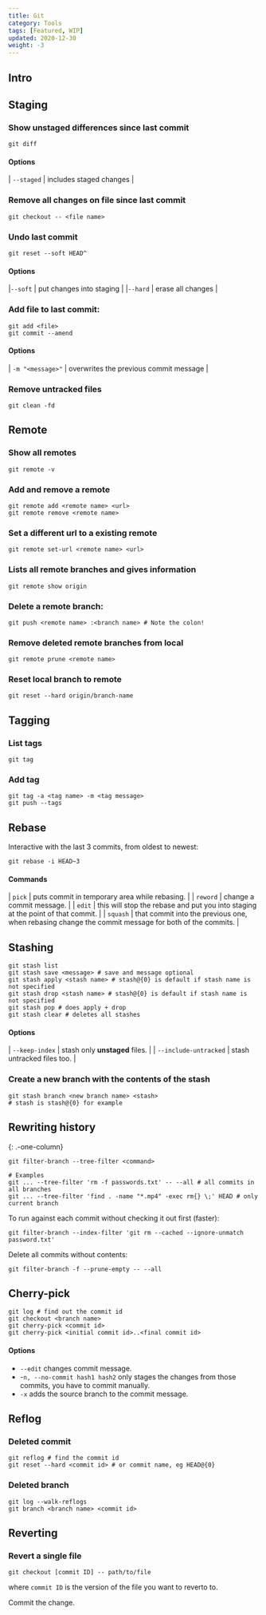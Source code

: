 ```yaml
---
title: Git
category: Tools
tags: [Featured, WIP]
updated: 2020-12-30
weight: -3
---
```


Intro
-------------------------------------

Staging
-------------------------------------

### Show unstaged differences since last commit

```shell
git diff
```

#### Options

| `--staged` | includes staged changes |

### Remove all changes on file since last commit

```shell
git checkout -- <file name>
```

### Undo last commit

```shell
git reset --soft HEAD^
```

#### Options

|`--soft` | put changes into staging |
|`--hard` | erase all changes |

### Add file to last commit:

```shell
git add <file>
git commit --amend
```

#### Options

| `-m "<message>"` | overwrites the previous commit message |

### Remove untracked files

```shell
git clean -fd
```


Remote
-------------------------------------

### Show all remotes

```shell
git remote -v
```

### Add and remove a remote

```shell
git remote add <remote name> <url>
git remote remove <remote name>
```

### Set a different url to a existing remote

```shell
git remote set-url <remote name> <url>
```

### Lists all remote branches and gives information

```shell
git remote show origin
```

### Delete a remote branch:

```shell
git push <remote name> :<branch name> # Note the colon!
```

### Remove deleted remote branches from local

```shell
git remote prune <remote name>
```

### Reset local branch to remote

```shell
git reset --hard origin/branch-name
```


Tagging
-------------------------------------

### List tags

```shell
git tag
```

### Add tag

```shell
git tag -a <tag name> -m <tag message>
git push --tags
```


Rebase
-------------------------------------

Interactive with the last 3 commits, from oldest to newest:

```shell
git rebase -i HEAD~3
```

#### Commands

| `pick`   | puts commit in temporary area while rebasing. |
| `reword` | change a commit message. |
| `edit`   | this will stop the rebase and put you into staging at the point of that commit. |
| `squash` | that commit into the previous one, when rebasing change the commit message for both of the commits. |

Stashing
-------------------------------------

```shell
git stash list
git stash save <message> # save and message optional
git stash apply <stash name> # stash@{0} is default if stash name is not specified
git stash drop <stash name> # stash@{0} is default if stash name is not specified
git stash pop # does apply + drop
git stash clear # deletes all stashes
```

#### Options

| `--keep-index` | stash only **unstaged** files. |
| `--include-untracked` | stash untracked files too. |

### Create a new branch with the contents of the stash

```shell
git stash branch <new branch name> <stash>
# stash is stash@{0} for example
```


Rewriting history
-------------------------------------
{: .-one-column}

```shell
git filter-branch --tree-filter <command>

# Examples
git ... --tree-filter 'rm -f passwords.txt' -- --all # all commits in all branches
git ... --tree-filter 'find . -name "*.mp4" -exec rm{} \;' HEAD # only current branch
```

To run against each commit without checking it out first (faster):

```shell
git filter-branch --index-filter 'git rm --cached --ignore-unmatch password.txt'
```

Delete all commits without contents:

```shell
git filter-branch -f --prune-empty -- --all
```


Cherry-pick
-------------------------------------

```shell
git log # find out the commit id
git checkout <branch name>
git cherry-pick <commit id>
git cherry-pick <initial commit id>..<final commit id>
```

#### Options

- `--edit` changes commit message.
- -`n, --no-commit hash1 hash2` only stages the changes from those commits, you have to commit manually.
- `-x` adds the source branch to the commit message.


Reflog
-------------------------------------

### Deleted commit

```shell
git reflog # find the commit id
git reset --hard <commit id> # or commit name, eg HEAD@{0}
```

### Deleted branch

```shell
git log --walk-reflogs
git branch <branch name> <commit id>
```


Reverting
-------------------------------------

### Revert a single file

```shell
git checkout [commit ID] -- path/to/file
```

where `commit ID` is the version of the file you want to reverto to.

Commit the change.

